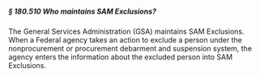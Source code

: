 ##### § 180.510 Who maintains SAM Exclusions? #####

The General Services Administration (GSA) maintains SAM Exclusions. When a Federal agency takes an action to exclude a person under the nonprocurement or procurement debarment and suspension system, the agency enters the information about the excluded person into SAM Exclusions.